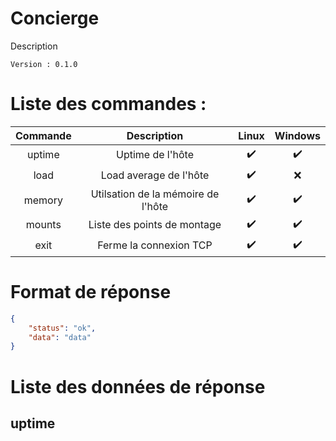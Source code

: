 # Concierge

Description

    Version : 0.1.0

# Liste des commandes : 

| Commande | Description | Linux | Windows |
| :---------------: | :---------------: | :---------------: | :-----: |
| uptime | Uptime de l'hôte | ✔️ | ✔️ |
| load | Load average de l'hôte | ✔️ | ❌ |
| memory | Utilsation de la mémoire de l'hôte | ✔️ | ✔️ |
| mounts | Liste des points de montage | ✔️ | ✔️ |
| exit | Ferme la connexion TCP | ✔️ | ✔️ |



# Format de réponse
```json
{
    "status": "ok",
    "data": "data"
}
```

# Liste des données de réponse
## uptime
